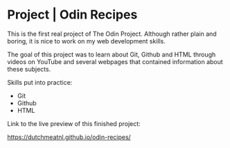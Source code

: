 # Project | Odin Recipes

This is the first real project of The Odin Project. Although rather plain and boring, it is nice to work on my web development skills. 

The goal of this project was to learn about Git, Github and HTML through videos on YouTube and several webpages that contained information about these subjects.

Skills put into practice:

- Git
- Github
- HTML

Link to the live preview of this finished project:

https://dutchmeatnl.github.io/odin-recipes/